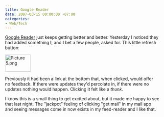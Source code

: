```yaml
---
title: Google Reader
date: 2007-03-15 00:00:00 -07:00
categories:
- Web/Tech
---
```


<p><a href="http://reader.google.com/">Google Reader</a> just keeps getting better and better. Yesterday I noticed they had added something I, and I bet a few people, asked for. This little refresh button:</p>

<p><img src="http://notes.torrez.org//images/Picture 5.png" border="0" height="56" width="83" alt="Picture 5.png"  /></p>

<p>Previously it had been a link at the bottom that, when clicked, would offer no feedback. If there were updates they'd percolate in, if there were no updates nothing would happen. Clicking it felt like a <em>thunk</em>.</p>

<p>I know this is a small thing to get excited about, but it made me happy to see that last night. The "jackpot" feeling of clicking "get mail" in my mail app and seeing messages come in now exists in my feed-reader and I like that.</p>
